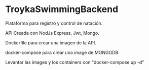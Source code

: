 # TroykaSwimmingBackend

Plataforma para registro y control de natación.

API Creada con NodJs Express, Jwt, Mongo. 

Dockerfile para crear una imagen de la API.

docker-compose para crear una image de MONGODB.

Levantar las images y los containers con "docker-compose up -d"


